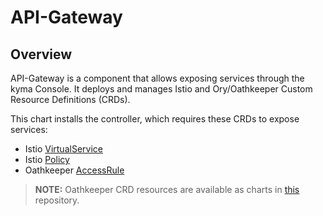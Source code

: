 # API-Gateway

## Overview
API-Gateway is a component that allows exposing services through the kyma Console. It deploys and manages Istio and Ory/Oathkeeper Custom Resource Definitions (CRDs).

This chart installs the controller, which requires these CRDs to expose services:
- Istio [VirtualService](https://istio.io/docs/reference/config/networking/v1alpha3/virtual-service/)
- Istio [Policy](https://istio.io/docs/reference/config/istio.authentication.v1alpha1/)
- Oathkeeper [AccessRule](https://www.ory.sh/docs/oathkeeper/)

>**NOTE:** Oathkeeper CRD resources are available as charts in [this](https://github.com/ory/k8s) repository.
